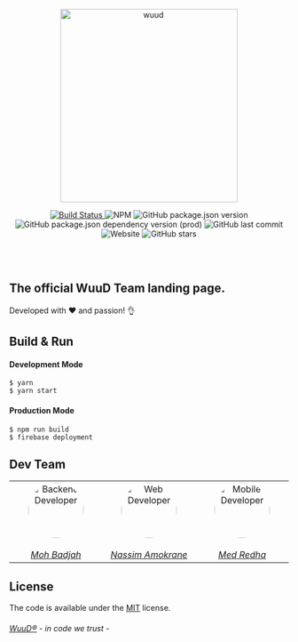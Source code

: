<p align="center">
	<a href="https://wuud.net">
		<img width="320" height="348" src="https://github.com/TeamWuuD/WuuD-Website/blob/master/favicon.ico?raw=true" alt="wuud">
	</a>
</p>
<p align="center">
	<a href="https://travis-ci.org/carloscuesta/gitmoji">
		<img src="https://img.shields.io/travis/carloscuesta/gitmoji/master?style=flat-square"
			 alt="Build Status">
	</a>
	<a>
		<img alt="NPM" src="https://img.shields.io/npm/l/react?color=black">
		<img alt="GitHub package.json version" src="https://img.shields.io/github/package-json/v/MedRedha/CoronApp?color=red&label=Version">
		<img alt="GitHub package.json dependency version (prod)" src="https://img.shields.io/github/package-json/dependency-version/MedRedha/CoronApp/react">
		<img alt="GitHub last commit" src="https://img.shields.io/github/last-commit/TeamWuuD/WuuD-Website?color=purple">
		<img alt="Website" src="https://img.shields.io/website?down_color=red&down_message=maintenance&style=flat-square&up_message=online&url=https%3A%2F%2Fwuud.net"> <img alt="GitHub stars" src="https://img.shields.io/github/stars/TeamWuuD/WuuD-Website?style=social">
	</a>
</p>

<br>
<br>

## The official WuuD Team landing page. 
Developed with :heart: and passion! :ok_hand:

## Build & Run

#### Development Mode

```bsh
$ yarn
$ yarn start
```

#### Production Mode

```bsh
$ npm run build
$ firebase deployment
```

## Dev Team

  <table>
		<tbody>
			<tr>
				<td align="center" valign="top" width="11%">
					<a href="https://github.com/badjio">
						<img alt="Backend Developer" src="https://avatars2.githubusercontent.com/u/15873766?s=400&v=4" style="border-radius: 50px" width="100" height="100">
							<br />
							<br>
								<i>Moh Badjah</i>
                            <br/>
                    </a>
                </td>
                <td align="center" valign="top" width="11%">
                    <a href="https://github.com/na6im">
                        <img alt="Web Developer" src="https://avatars1.githubusercontent.com/u/38627023?s=400&v=4" style="border-radius: 50px" width="100" height="100">
                            <br />
                            <br>
                                <i>Nassim Amokrane</i>
                            <br/>
                    </a>
                </td>
                <td align="center" valign="top" width="11%">
                    <a href="https://github.com/MedRedha">
                        <img alt="Mobile Developer" src="https://github.com/medredha.png?s=75" style="border-radius: 50px" width="100" height="100">
                        <br />
                            <br>
                                <i>Med Redha</i>
                         <br/>
                  </a>  
                </td>
        </tr>
      </tbody>
    </table>

## License

The code is available under the [MIT](https://github.com/MedRedha/CoronApp/blob/master/LICENSE) license.

###### [WuuD®](http://wuud.net/) - in code we trust -
